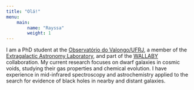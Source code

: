 ```yaml
---
title: "Olá!"
menu: 
    main:
        name: "Rayssa"
        weight: 1
---
```

I am a PhD student at the [Observatório do Valongo/UFRJ](https://ov.ufrj.br/pos-graduacao/), a member of the [Extragalactic Astronomy Laboratory](https://lasex-valongo.com/), and part of the [WALLABY](https://wallaby-survey.org/) collaboration. My current research focuses on dwarf galaxies in cosmic voids, studying their gas properties and chemical evolution. I have experience in mid-infrared spectroscopy and astrochemistry applied to the search for evidence of black holes in nearby and distant galaxies.